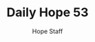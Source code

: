 ---
image: /assets/img/daily-hope-default-artwork.png
title: Daily Hope 53
number: 53
categories:
  - Daily Hope
author: Hope Staff
notes: Daily Hope 53
embed: >-
  EMBED_GOES_HERE
---